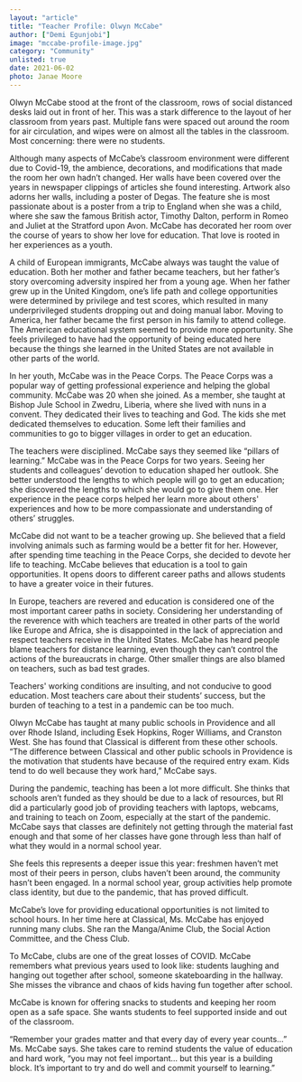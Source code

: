 ```yaml
---
layout: "article"
title: "Teacher Profile: Olwyn McCabe"
author: ["Demi Egunjobi"]
image: "mccabe-profile-image.jpg"
category: "Community"
unlisted: true
date: 2021-06-02
photo: Janae Moore
---
```

Olwyn McCabe stood at the front of the classroom, rows of social distanced desks laid out in front of her. This was a stark difference to the layout of her classroom from years past. Multiple fans were spaced out around the room for air circulation, and wipes were on almost all the tables in the classroom. Most concerning: there were no students.

Although many aspects of McCabe’s classroom environment were different due to Covid-19, the ambience, decorations, and modifications that made the room her own hadn’t changed. Her walls have been covered over the years in newspaper clippings of articles she found interesting. Artwork also adorns her walls, including a poster of Degas. The feature she is most passionate about is a poster from a trip to England when she was a child, where she saw the famous British actor, Timothy Dalton, perform in Romeo and Juliet at the Stratford upon Avon. McCabe has decorated her room over the course of years to show her love for education. That love is rooted in her experiences as a youth.

A child of European immigrants, McCabe always was taught the value of education. Both her mother and father became teachers, but her father’s story overcoming adversity inspired her from a young age. When her father grew up in the United Kingdom, one’s life path and college opportunities were determined by privilege and test scores, which resulted in many underprivileged students dropping out and doing manual labor. Moving to America, her father became the first person in his family to attend college. The American educational system seemed to provide more opportunity. She feels privileged to have had the opportunity of being educated here because the things she learned in the United States are not available in other parts of the world.

In her youth, McCabe was in the Peace Corps. The Peace Corps was a popular way of getting professional experience and helping the global community. McCabe was 20 when she joined. As a member, she taught at Bishop Jule School in Zwedru, Liberia, where she lived with nuns in a convent. They dedicated their lives to teaching and God. The kids she met dedicated themselves to education. Some left their families and communities to go to bigger villages in order to get an education.

The teachers were disciplined. McCabe says they seemed like “pillars of learning.” McCabe was in the Peace Corps for two years. Seeing her students and colleagues’ devotion to education shaped her outlook. She better understood the lengths to which people will go to get an education; she discovered the lengths to which she would go to give them one. Her experience in the peace corps helped her learn more about others' experiences and how to be more compassionate and understanding of others’ struggles.

McCabe did not want to be a teacher growing up. She believed that a field involving animals such as farming would be a better fit for her. However, after spending time teaching in the Peace Corps, she decided to devote her life to teaching. McCabe believes that education is a tool to gain opportunities. It opens doors to different career paths and allows students to have a greater voice in their futures.

In Europe, teachers are revered and education is considered one of the most important career paths in society. Considering her understanding of the reverence with which teachers are treated in other parts of the world like Europe and Africa, she is disappointed in the lack of appreciation and respect teachers receive in the United States. McCabe has heard people blame teachers for distance learning, even though they can’t control the actions of the bureaucrats in charge. Other smaller things are also blamed on teachers, such as bad test grades.

Teachers' working conditions are insulting, and not conducive to good education. Most teachers care about their students’ success, but the burden of teaching to a test in a pandemic can be too much.

Olwyn McCabe has taught at many public schools in Providence and all over Rhode Island, including Esek Hopkins, Roger Williams, and Cranston West. She has found that Classical is different from these other schools. “The difference between Classical and other public schools in Providence is the motivation that students have because of the required entry exam. Kids tend to do well because they work hard,” McCabe says.

During the pandemic, teaching has been a lot more difficult. She thinks that schools aren’t funded as they should be due to a lack of resources, but RI did a particularly good job of providing teachers with laptops, webcams, and training to teach on Zoom, especially at the start of the pandemic. McCabe says that classes are definitely not getting through the material fast enough and that some of her classes have gone through less than half of what they would in a normal school year.

She feels this represents a deeper issue this year: freshmen haven’t met most of their peers in person, clubs haven’t been around, the community hasn’t been engaged. In a normal school year, group activities help promote class identity, but due to the pandemic, that has proved difficult. 

McCabe’s love for providing educational opportunities is not limited to school hours. In her time here at Classical, Ms. McCabe has enjoyed running many clubs. She ran the Manga/Anime Club, the Social Action Committee, and the Chess Club.

To McCabe, clubs are one of the great losses of COVID. McCabe remembers what previous years used to look like: students laughing and hanging out together after school, someone skateboarding in the hallway. She misses the vibrance and chaos of kids having fun together after school.

McCabe is known for offering snacks to students and keeping her room open as a safe space. She wants students to feel supported inside and out of the classroom.

“Remember your grades matter and that every day of every year counts…” Ms. McCabe says. She takes care to remind students the value of education and hard work, “you may not feel important... but this year is a building block. It’s important to try and do well and commit yourself to learning.”
